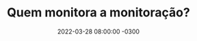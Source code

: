 ---
layout: post 
title:  "Quem monitora a monitoração?"
date:   2022-03-28 08:00:00 -0300
published: true
tag: "Edição #3 - 28.03.2022"
headline: "Quem monitora a monitoração?"
highlight_title: "Who watches the watchers?"
highlight_url: "https://engineering.nanit.com/who-watches-the-watchers-1608d29ac3a8"
highlight_autor: "Miedwar Meshbesher"
comentario: |-
    "Todos sabemos da importância de ter sistemas observáveis e de implementar ferramentas para monitora-los de forma eficaz. Apesar de ser um assunto recorrente, estabelecer mecanismos para monitorar as ferramentas de monitoração é muitas vezes deixado em segundo plano e só lembrado quando somos vítimas de algum incidente grave que poderia ter sido evitado ou m entendido se a monitoração estivesse funcionando. Nesse artigo a autora presta um grande serviço ao oferecer não apenas uma solução simples utilizando algumas soluções AWS, como também disponibiliza receitas para que todos possam também implementa-la. Talvez o item de maior valor tenha sido a inversão da lógica tradicional de inspeção do ambiente (de fora para dentro) e a utilização da técnica do dead man switch em que a própria solução de monitoração informa uma função lambda sobre sua saúde e então, a partir da taxa de sucesso dessas sondas, é possível determinar se o ambiente está saudável ou se é necessário acionar alguém para corrigir qualquer eventual problema. A solução também resolve um problema recorrente em muitos lugares que é a geração de alertas para falhas temporárias de comunicação, um fator que pode contribuir para o burn-out dos times de suporte e operações."
comentado_por: "Ricardo Coelho de Sousa"
comentado_por_linkedin: "https://www.linkedin.com/in/rcsousa1/"
---